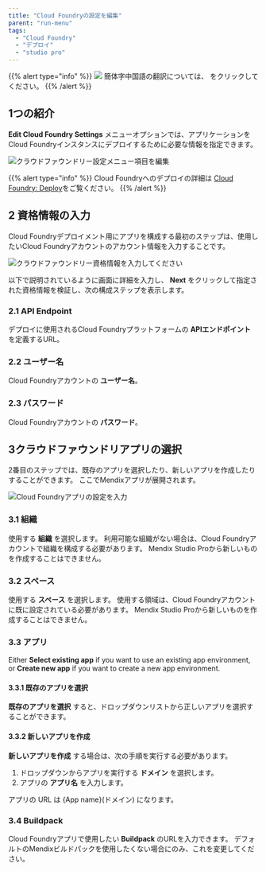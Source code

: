 ```yaml
---
title: "Cloud Foundryの設定を編集"
parent: "run-menu"
tags:
  - "Cloud Foundry"
  - "デプロイ"
  - "studio pro"
---
```


{{% alert type="info" %}}
<img src="attachments/chinese-translation/china.png" style="display: inline-block; margin: 0" /> 簡体字中国語の翻訳については、 [<unk> <unk> <unk>](https://cdn.mendix.tencent-cloud.com/documentation/refguide8/edit-cloud-foundry-settings-dialog.pdf) をクリックしてください。
{{% /alert %}}

## 1つの紹介

**Edit Cloud Foundry Settings** メニューオプションでは、アプリケーションをCloud Foundryインスタンスにデプロイするために必要な情報を指定できます。

![クラウドファウンドリー設定メニュー項目を編集](attachments/run-menu/edit-cf-settings.png)

{{% alert type="info" %}}
Cloud Foundryへのデプロイの詳細は [Cloud Foundry: Deploy](/developerportal/deploy/cloud-foundry-deploy)をご覧ください。
{{% /alert %}}

## 2 資格情報の入力

Cloud Foundryデプロイメント用にアプリを構成する最初のステップは、使用したいCloud Foundryアカウントのアカウント情報を入力することです。

![クラウドファウンドリー資格情報を入力してください](attachments/run-menu/cloud-foundry-credentials.png)

以下で説明されているように画面に詳細を入力し、 **Next** をクリックして指定された資格情報を検証し、次の構成ステップを表示します。

### 2.1 API Endpoint

デプロイに使用されるCloud Foundryプラットフォームの **APIエンドポイント** を定義するURL。

### 2.2 ユーザー名

Cloud Foundryアカウントの **ユーザー名**。

### 2.3 パスワード

Cloud Foundryアカウントの **パスワード**。

## 3クラウドファウンドリアプリの選択

2番目のステップでは、既存のアプリを選択したり、新しいアプリを作成したりすることができます。 ここでMendixアプリが展開されます。

![Cloud Foundryアプリの設定を入力](attachments/run-menu/cloud-foundry-app-settings.png)

### 3.1 組織

使用する **組織** を選択します。 利用可能な組織がない場合は、Cloud Foundryアカウントで組織を構成する必要があります。 Mendix Studio Proから新しいものを作成することはできません。

### 3.2 スペース

使用する **スペース** を選択します。 使用する領域は、Cloud Foundryアカウントに既に設定されている必要があります。 Mendix Studio Proから新しいものを作成することはできません。

### 3.3 アプリ

Either **Select existing app** if you want to use an existing app environment, or **Create new app** if you want to create a new app environment.

#### 3.3.1 既存のアプリを選択

**既存のアプリを選択** すると、ドロップダウンリストから正しいアプリを選択することができます。

#### 3.3.2 新しいアプリを作成

**新しいアプリを作成** する場合は、次の手順を実行する必要があります。

1. ドロップダウンからアプリを実行する **ドメイン** を選択します。
2. アプリの **アプリ名** を入力します。

アプリの URL は {App name}(ドメイン) になります。

### 3.4 Buildpack

Cloud Foundryアプリで使用したい **Buildpack** のURLを入力できます。 デフォルトのMendixビルドパックを使用したくない場合にのみ、これを変更してください。
